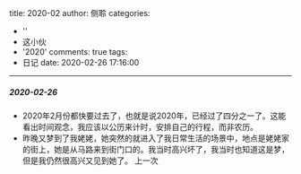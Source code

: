 title: 2020-02
author: 侧聆
categories:
  - ''
  - 这小伙
  - '2020'
comments: true
tags:
  - 日记
date: 2020-02-26 17:16:00
---
##### 2020-02-26
* 2020年2月份都快要过去了，也就是说2020年，已经过了四分之一了。这能看出时间观念，我应该以公历来计时，安排自己的行程，而非农历。
* 昨晚又梦到了我姥姥，她突然的就进入了我日常生活的场景中，地点是姥姥家的街上，她是从马路来到街门口的。我当时高兴坏了，我当时也知道这是梦，但是我仍然很高兴又见到她了。
上一次